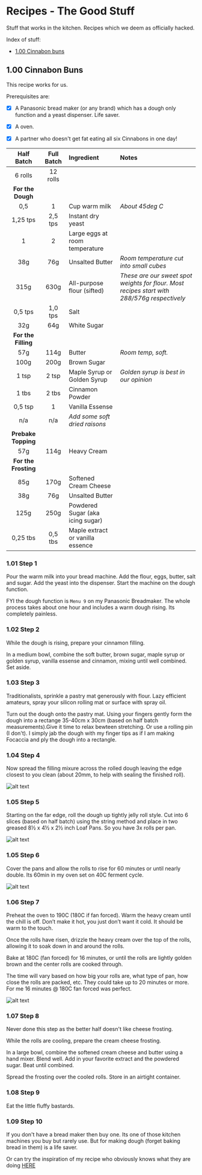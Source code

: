 # Recipes - The Good Stuff
Stuff that works in the kitchen. Recipes which we deem as officially hacked.

Index of stuff:
- [1.00 Cinnabon buns](#100-cinnabon-buns)


## 1.00 Cinnabon Buns
This recipe works for us.

Prerequisites are:
- [x] A Panasonic bread maker (or any brand) which has a dough only function and a yeast dispenser. Life saver.
- [x] A oven.
- [x] A partner who doesn't get fat eating all six Cinnabons in one day!


| Half Batch | Full Batch | Ingredient | Notes
| :---:  | :---: | :--- | :---
| 6 rolls | 12 rolls
| **For the Dough**
| 0,5 | 1 | Cup warm milk | *About 45deg C*
| 1,25 tps | 2,5 tps | Instant dry yeast
| 1 | 2 | Large eggs at room temperature
| 38g | 76g | Unsalted Butter | *Room temperature cut into small cubes*
| 315g | 630g| All-purpose flour (sifted) | *These are our sweet spot weights for flour. Most recipes start with 288/576g respectively*
| 0,5 tps | 1,0 tps | Salt 
| 32g | 64g | White Sugar
| **For the Filling**
| 57g | 114g | Butter | *Room temp, soft.*
| 100g | 200g | Brown Sugar
| 1 tsp | 2 tsp | Maple Syrup or Golden Syrup | *Golden syrup is best in our opinion*
| 1 tbs | 2 tbs | Cinnamon Powder
| 0,5 tsp | 1 | Vanilla Essense
| n/a | n/a | *Add some soft dried raisons*
| **Prebake Topping**
| 57g | 114g | Heavy Cream
| **For the Frosting**
| 85g | 170g | Softened Cream Cheese
| 38g | 76g | Unsalted Butter
| 125g | 250g | Powdered Sugar (aka icing sugar)
| 0,25 tbs | 0,5 tbs | Maple extract or vanilla essence

### 1.01 Step 1 
Pour the warm milk into your bread machine. Add the flour, eggs, butter, salt and sugar. Add the yeast into the dispenser. Start the machine on the dough function. 

FYI the dough function is `Menu 9` on my Panasonic Breadmaker. The whole process takes about one hour and includes a warm dough rising. Its completely painless.

### 1.02 Step 2
While the dough is rising, prepare your cinnamon filling.

In a medium bowl, combine the soft butter, brown sugar, maple syrup or golden syrup, vanilla essense and cinnamon, mixing until well combined. Set aside.

### 1.03 Step 3
Traditionalists, sprinkle a pastry mat generously with flour. Lazy efficient amateurs, spray your silicon rolling mat or surface with spray oil.

Turn out the dough onto the pastry mat. Using your fingers gently form the dough into a rectange 35-40cm x 30cm (based on half batch measurements).Give it time to relax bewteen stretching.  Or use a rolling pin (I don't). I simply jab the dough with my finger tips as if I am making Focaccia and ply the dough into a rectangle.

### 1.04 Step 4
Now spread the filling mixure across the rolled dough leaving the edge closest to you clean (about 20mm, to help with sealing the finished roll).

![alt text](https://raw.githubusercontent.com/ahuacate/recipes/master/photos/141534.jpg)

### 1.05 Step 5 
Starting on the far edge, roll the dough up tightly jelly roll style. Cut into 6 slices (based on half batch) using the string method and place in two greased 8½ x 4½ x 2½ inch Loaf Pans. So you have 3x rolls per pan.

![alt text](https://raw.githubusercontent.com/ahuacate/recipes/master/photos/141535.jpg)

### 1.05 Step 6
Cover the pans and allow the rolls to rise for 60 minutes or until nearly double. Its 60min in my oven set on 40C ferment cycle.

![alt text](https://raw.githubusercontent.com/ahuacate/recipes/master/photos/141530.jpg)

### 1.06 Step 7
Preheat the oven to 190C (180C if fan forced). Warm the heavy cream until the chill is off. Don’t make it hot, you just don’t want it cold. It should be warm to the touch.

Once the rolls have risen, drizzle the heavy cream over the top of the rolls, allowing it to soak down in and around the rolls.

Bake at 180C (fan forced) for 16 minutes, or until the rolls are lightly golden brown and the center rolls are cooked through.

The time will vary based on how big your rolls are, what type of pan, how close the rolls are packed, etc. They could take up to 20 minutes or more. For me 16 minutes @ 180C fan forced was perfect.

![alt text](https://raw.githubusercontent.com/ahuacate/recipes/master/photos/141529.jpg)

### 1.07 Step 8
Never done this step as the better half doesn't like cheese frosting.

While the rolls are cooling, prepare the cream cheese frosting.

In a large bowl, combine the softened cream cheese and butter using a hand mixer. Blend well. Add in your favorite extract and the powdered sugar. Beat until combined.

Spread the frosting over the cooled rolls. Store in an airtight container.

### 1.08 Step 9
Eat the little fluffy bastards.

### 1.09 Step 10
If you don't have a bread maker then buy one. Its one of those kitchen machines you buy but rarely use. But for making dough (forget baking bread in them) is a life saver.

Or can try the inspiration of my recipe who obviously knows what they are doing [HERE](https://www.tastesoflizzyt.com/homemade-cinnamon-rolls/#wprm-recipe-container-18003)
